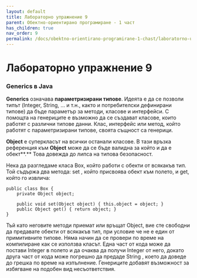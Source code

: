 ```yaml
---
layout: default
title: Лабораторно упражнение 9
parent: Обектно-ориентирано програмиране - 1 част
has_children: true
nav_order: 9
permalink: /docs/obektno-orientirano-programirane-1-chast/laboratorno-uprazhnenie-9
---
```

# Лабораторно упражнение 9

### Generics в Java

**Generics** означава **параметризирани типове**. Идеята е да се позволи типът (Integer, String, … и т.н., както и потребителски дефинирани типове) да бъде параметър за методи, класове и интерфейси. С помощта на генериците е възможно да се създават класове, които работят с различни типове данни. Клас, интерфейс или метод, който работят с параметризирани типове, своята същност са генерици.

**Object** е суперкласът на всички останали класове. В тази връзка референция към **Object** може да се бъде валидна за който и да е обект**.** Това довежда до липса на типова безопасност.

Нека да разгледаме класа Box, който работи с обекти от всякакъв тип. Той съдържа два метода: set , който присвоява обект към полето, и get, който го извлича:

```
public class Box {
    private Object object;

    public void set(Object object) { this.object = object; }
    public Object get() { return object; }
}

```

Тъй като неговите методи приемат или връщат Object, вие сте свободни да предавате обекти от всякакъв тип, при условие че не е един от примитивните типове. Няма начин да се провери по време на компилиране как се използва класът. Една част от кода може да постави Integer в полето и да очаква да получи Integer от него, докато друга част от кода може погрешно да предаде String , което да доведе до грешка по време на изпълнение. Генериците добавят възможност за избягване на подобен вид несъответствия.
